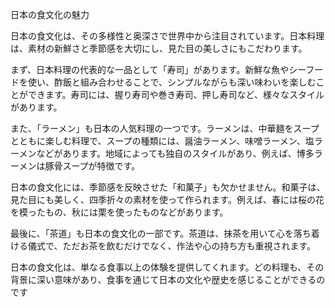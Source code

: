 日本の食文化の魅力

日本の食文化は、その多様性と奥深さで世界中から注目されています。日本料理は、素材の新鮮さと季節感を大切にし、見た目の美しさにもこだわります。

まず、日本料理の代表的な一品として「寿司」があります。新鮮な魚やシーフードを使い、酢飯と組み合わせることで、シンプルながらも深い味わいを楽しむことができます。寿司には、握り寿司や巻き寿司、押し寿司など、様々なスタイルがあります。

また、「ラーメン」も日本の人気料理の一つです。ラーメンは、中華麺をスープとともに楽しむ料理で、スープの種類には、醤油ラーメン、味噌ラーメン、塩ラーメンなどがあります。地域によっても独自のスタイルがあり、例えば、博多ラーメンは豚骨スープが特徴です。

日本の食文化には、季節感を反映させた「和菓子」も欠かせません。和菓子は、見た目にも美しく、四季折々の素材を使って作られます。例えば、春には桜の花を模ったもの、秋には栗を使ったものなどがあります。

最後に、「茶道」も日本の食文化の一部です。茶道は、抹茶を用いて心を落ち着ける儀式で、ただお茶を飲むだけでなく、作法や心の持ち方も重視されます。

日本の食文化は、単なる食事以上の体験を提供してくれます。どの料理も、その背景に深い意味があり、食事を通じて日本の文化や歴史を感じることができるのです
